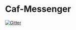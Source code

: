 # Caf-Messenger

[![Gitter](https://badges.gitter.im/Join%20Chat.svg)](https://gitter.im/PhasecoreX/Caf-Messenger?utm_source=badge&utm_medium=badge&utm_campaign=pr-badge&utm_content=badge)